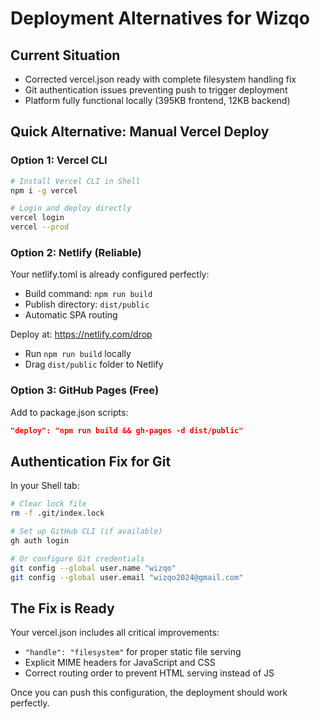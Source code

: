 # Deployment Alternatives for Wizqo

## Current Situation
- Corrected vercel.json ready with complete filesystem handling fix
- Git authentication issues preventing push to trigger deployment
- Platform fully functional locally (395KB frontend, 12KB backend)

## Quick Alternative: Manual Vercel Deploy

### Option 1: Vercel CLI
```bash
# Install Vercel CLI in Shell
npm i -g vercel

# Login and deploy directly
vercel login
vercel --prod
```

### Option 2: Netlify (Reliable)
Your netlify.toml is already configured perfectly:
- Build command: `npm run build`
- Publish directory: `dist/public`
- Automatic SPA routing

Deploy at: https://netlify.com/drop
- Run `npm run build` locally
- Drag `dist/public` folder to Netlify

### Option 3: GitHub Pages (Free)
Add to package.json scripts:
```json
"deploy": "npm run build && gh-pages -d dist/public"
```

## Authentication Fix for Git
In your Shell tab:
```bash
# Clear lock file
rm -f .git/index.lock

# Set up GitHub CLI (if available)
gh auth login

# Or configure Git credentials
git config --global user.name "wizqo"
git config --global user.email "wizqo2024@gmail.com"
```

## The Fix is Ready
Your vercel.json includes all critical improvements:
- `"handle": "filesystem"` for proper static file serving
- Explicit MIME headers for JavaScript and CSS
- Correct routing order to prevent HTML serving instead of JS

Once you can push this configuration, the deployment should work perfectly.